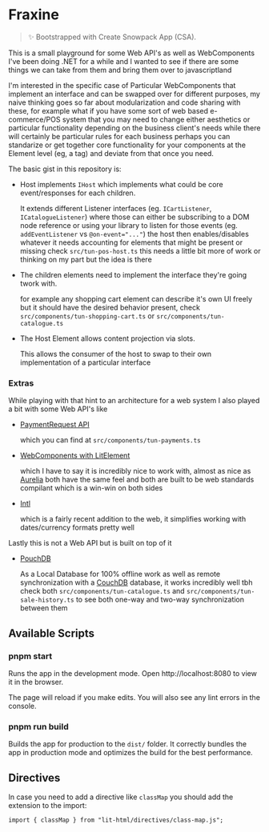 # Fraxine

> ✨ Bootstrapped with Create Snowpack App (CSA).

This is a small playground for some Web API's as well as WebComponents I've been doing .NET for a while and I wanted to see if there are some things we can take from them and bring them over to javascriptland

I'm interested in the specific case of Particular WebComponents that implement an interface and can be swapped over for different purposes, my naive thinking goes so far about modularization and code sharing with these, for example what if you have some sort of web based e-commerce/POS system that you may need to change either aesthetics or particular functionality depending on the business client's needs while there will certainly be particular rules for each business perhaps you can standarize or get together core functionality for your components at the Element level (eg, a tag) and deviate from that once you need.

The basic gist in this repository is:

- Host implements `IHost` which implements what could be core event/responses for each children.

  It extends different Listener interfaces (eg. `ICartListener`, `ICatalogueListener`) where those can either be subscribing to a DOM node reference or using your library to listen for those events (eg. `addEventListener` vs `@on-event="..."`) the host then enables/disables whatever it needs accounting for elements that might be present or missing check `src/tun-pos-host.ts` this needs a little bit more of work or thinking on my part but the idea is there

- The children elements need to implement the interface they're going twork with.

  for example any shopping cart element can describe it's own UI freely but it should have the desired behavior present, check `src/components/tun-shopping-cart.ts` or `src/components/tun-catalogue.ts`

- The Host Element allows content projection via slots.

  This allows the consumer of the host to swap to their own implementation of a particular interface

### Extras

While playing with that hint to an architecture for a web system I also played a bit with some Web API's like

- [PaymentRequest API](https://developers.google.com/web/fundamentals/payments/merchant-guide/deep-dive-into-payment-request)

  which you can find at `src/components/tun-payments.ts`

- [WebComponents with LitElement](https://lit-element.polymer-project.org/)

  which I have to say it is incredibly nice to work with, almost as nice as [Aurelia](https://aurelia.io/) both have the same feel and both are built to be web standards compilant which is a win-win on both sides

- [Intl](https://developer.mozilla.org/en-US/docs/Web/JavaScript/Reference/Global_Objects/Intl)

  which is a fairly recent addition to the web, it simplifies working with dates/currency formats pretty well

Lastly this is not a Web API but is built on top of it

- [PouchDB](https://pouchdb.com/)

  As a Local Database for 100% offline work as well as remote synchronization with a [CouchDB](https://couchdb.apache.org/) database, it works incredibly well tbh check both `src/components/tun-catalogue.ts` and `src/components/tun-sale-history.ts` to see both one-way and two-way synchronization between them

## Available Scripts

### pnpm start

Runs the app in the development mode.
Open http://localhost:8080 to view it in the browser.

The page will reload if you make edits.
You will also see any lint errors in the console.

### pnpm run build

Builds the app for production to the `dist/` folder.
It correctly bundles the app in production mode and optimizes the build for the best performance.

## Directives

In case you need to add a directive like `classMap` you should add the extension to the import:

```
import { classMap } from "lit-html/directives/class-map.js";
```
